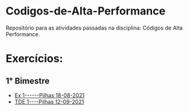 # Codigos-de-Alta-Performance
Repositório para as atividades passadas na disciplina: Códigos de Alta Performance.


<h1>Exercícios:</h1>
<h2>1° Bimestre</h2>
<ul>
    <li>
        <a href="https://github.com/HenrithanN/Codigos-de-Alta-Performance/tree/main/1%C2%B0%20Bimestre/Ex1%20-%20Pilhas%2018-08-2021" target="_blank" rel="noopener noreferrer">
            Ex 1------Pilhas 18-08-2021
        </a>
    </li>
    <li>
        <a href="https://github.com/HenrithanN/Codigos-de-Alta-Performance/tree/main/1%C2%B0%20Bimestre/TDE%201%20-%20Pilhas%2012-09-2021" target="_blank" rel="noopener noreferrer">
            TDE 1----Pilhas 12-09-2021
        </a>
    </li>
</ul>
